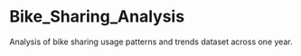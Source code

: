 # Bike_Sharing_Analysis
Analysis of bike sharing usage patterns and trends dataset  across one year.
